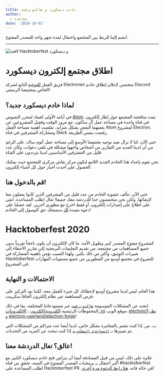 ```yaml
---
title: خادم ديسكورد و هاكتوبرفست
author:
  - مشاهدة
date: '2020-10-01'
---
```


انضم إلينا للربط بين المجتمع واحتفال لمدة شهر واحد للمصدر المفتوح.

---

![لافتة Hacktoberfest و ديسكورد](https://user-images.githubusercontent.com/16010076/94834005-add7b380-03c4-11eb-8dfc-af5e3972fa53.png)


# اطلاق مجتمع إلكترون ديسكورد
فريق العمل [للتوعية](https://github.com/electron/governance/tree/master/wg-outreach) التابع لشركة Electronen متحمس لإعلان إطلاق خادم Discord الخاص بمجتمعنا الرسمي!

## لماذا خادم ديسكورد جديد؟
في أيامه الأولى كعماد لمحرر النصوص [Atom](https://atom.io/)، تمت مناقشة المجتمع حول إطار إلكترون في قناة واحدة في مساحة عمل آل ساكون. مع مرور الوقت وفصل المشروعين عن بعضهما البعض بشكل متزايد، تقلصت أهمية مساحة العمل Atom لمشروع Electron، ومشاركة المشرفين في قناة Slack رفضت بنفس الطريقة.

حتى الآن، كنا لا نزال نعيد توجيه مجتمعنا الأوسع إلى مساحة عمل آتوم ساك، على الرغم من أن لدينا العديد من التقارير من أشخاص واجهوا مشكلة في تلقي دعوات، وكان عدد قليل من المشرفين الأساسيين لدينا يترددون على القناة.

نحن نقوم بإعداد هذا الخادم الجديد اللامع ليكون مركز نقاش مركزي للمجتمع حيث يمكنك الحصول على أحدث أخبار حول كل أشياء إلكترون.

## قم بالدخول هنا!
حتى الآن، تتألف عضوية الخادم من عدد قليل من المشرفين الذين كانوا يعملون معا لإنشائها، ولكن نحن متحمسون جدا للدردشة معك جميعا! تعال اطلب المساعدة، ابقى على اطلاع على إصدارات إلكترون، أو فقط اخرج مع مطوري آخرين. لقد حصلنا على دعوة مفيدة [لك](https://discord.gg/H6uTh7m) ستمنحك حق الوصول إلى الخادم!

# Hacktoberfest 2020
كمشروع مفتوح المصدر كبير وطويل الأمد، ما كان لإلكترون أن يكون ناجحاً تقريباً بدون جميع المساهمات من مجتمعه، من تقديم التعليمات البرمجية إلى تقارير الأخطاء إلى تغييرات التوثيق، وأكثر من ذلك بكثير. ولهذا السبب نؤمن بأهمية المشاركة في Hacktoberfest للشروع في مجتمع أوسع من المطورين من جميع مستويات المهارات في المشروع.

## الاحتمالات و النهاية
هذا العام، ليس لدينا مشروع أوسع لإعطائك كل شيء للعمل معه، لكننا نود التركيز على فرص المساهمة عبر نظام إلكترون الجافا سكريبت.

ابحث عن المشكلات الموسومة [`هاكتوبرفست`](https://github.com/search?q=is%3Aissue+is%3Aopen+label%3Ahacktoberfest+org%3Aelectron+org%3Aelectron-userland) عبر مستودعاتنا المختلفة، بما في ذلك المحفوظات الرئيسية [إلكترونية/إلكترون](https://github.com/electron/electron/issues?q=is%3Aopen+is%3Aissue+label%3A%22hacktoberfest%22+) ، [الإلكترونيات. rg](https://github.com/electron/electronjs.org/issues?q=is%3Aopen+is%3Aissue+label%3A%22hacktoberfest%22+) موقع الويب، [electron/fيط،](https://github.com/electron/fiddle/issues?q=is%3Aopen+is%3Aissue+label%3A%22hacktoberfest%22+)، و [electron-userland/electron-forge](https://github.com/electron-userland/electron-forge/issues?q=is%3Aopen+is%3Aissue+label%3A%22hacktoberfest%22+)!

ب. س. إذا كنت تشعر بالمغامرة بشكل خاص، لدينا أيضا عدد متراكم من المشكلات التي تم تمييزها بـ [`المساعدة المطلوبة`](https://github.com/search?q=is%3Aissue+is%3Aopen+label%3A%22help+wanted%22+org%3Aelectron+org%3Aelectron-userland) إذا كنت تبحث عن المزيد من التحديات.

## عالق؟ تعال الدردشة معنا!
علاوة على ذلك، ليس من قبيل المصادفة أيضا أن يتزامن فتح خادم ديسكورد الكبير مع أكبر احتفال بـ برمجيات المصدر المفتوح في السنة. تحقق من قناة #hacktoberfest لطلب المساعدة على Hacktoberfest PR. في حالة فاته، [هنا رابط الدعوة مرة أخرى](https://discord.gg/H6uTh7m)!
